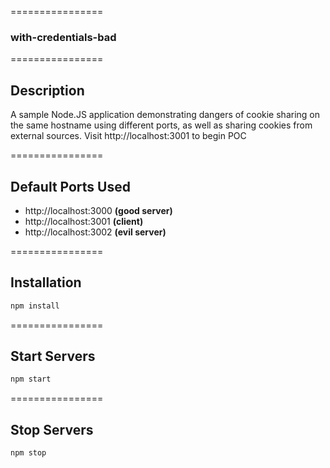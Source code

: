 ================
### with-credentials-bad

================
## Description

A sample Node.JS application demonstrating dangers of cookie sharing on the same hostname using different ports, as well as sharing cookies from external sources.
Visit http://localhost:3001 to begin POC

================
## Default Ports Used

 * http://localhost:3000 __(good server)__
 * http://localhost:3001 __(client)__
 * http://localhost:3002 __(evil server)__

================

## Installation

```bash
npm install
```

================
## Start Servers

```bash
npm start
```
================
## Stop Servers

```bash
npm stop
```
